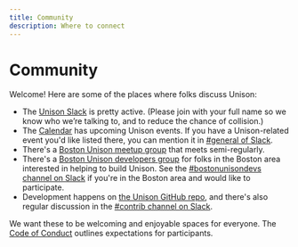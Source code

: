 ```yaml
---
title: Community
description: Where to connect
---
```


# Community

Welcome! Here are some of the places where folks discuss Unison:

* The [Unison Slack](/slack) is pretty active.  (Please join with your full name so we know who we’re talking to, and to reduce the chance of collision.)
* The [Calendar](/calendar) has upcoming Unison events. If you have a Unison-related event you'd like listed there, you can mention it in [#general of Slack](/slack).
* There's a [Boston Unison meetup group](https://www.meetup.com/Boston-Unison/) that meets semi-regularly.  
* There's a [Boston Unison developers group](https://github.com/unisonweb/unison/wiki/Boston-Unison-Developers-meetup-notes) for folks in the Boston area interested in helping to build Unison. See the [#bostonunisondevs channel on Slack](/slack) if you're in the Boston area and would like to participate.
* Development happens on [the Unison GitHub repo](https://github.com/unisonweb/unison/), and there's also regular discussion in the [#contrib channel on Slack](/slack).

We want these to be welcoming and enjoyable spaces for everyone. The [Code of Conduct](/code-of-conduct) outlines expectations for participants.
